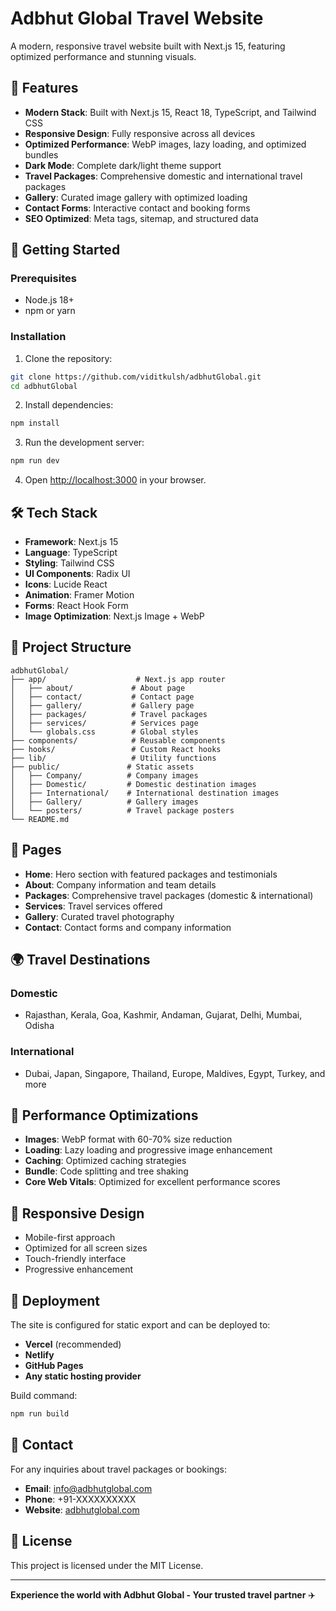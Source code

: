 # Adbhut Global Travel Website

A modern, responsive travel website built with Next.js 15, featuring optimized performance and stunning visuals.

## 🌟 Features

- **Modern Stack**: Built with Next.js 15, React 18, TypeScript, and Tailwind CSS
- **Responsive Design**: Fully responsive across all devices
- **Optimized Performance**: WebP images, lazy loading, and optimized bundles
- **Dark Mode**: Complete dark/light theme support
- **Travel Packages**: Comprehensive domestic and international travel packages
- **Gallery**: Curated image gallery with optimized loading
- **Contact Forms**: Interactive contact and booking forms
- **SEO Optimized**: Meta tags, sitemap, and structured data

## 🚀 Getting Started

### Prerequisites
- Node.js 18+ 
- npm or yarn

### Installation

1. Clone the repository:
```bash
git clone https://github.com/viditkulsh/adbhutGlobal.git
cd adbhutGlobal
```

2. Install dependencies:
```bash
npm install
```

3. Run the development server:
```bash
npm run dev
```

4. Open [http://localhost:3000](http://localhost:3000) in your browser.

## 🛠 Tech Stack

- **Framework**: Next.js 15
- **Language**: TypeScript
- **Styling**: Tailwind CSS
- **UI Components**: Radix UI
- **Icons**: Lucide React
- **Animation**: Framer Motion
- **Forms**: React Hook Form
- **Image Optimization**: Next.js Image + WebP

## 📁 Project Structure

```
adbhutGlobal/
├── app/                    # Next.js app router
│   ├── about/             # About page
│   ├── contact/           # Contact page
│   ├── gallery/           # Gallery page
│   ├── packages/          # Travel packages
│   ├── services/          # Services page
│   └── globals.css        # Global styles
├── components/            # Reusable components
├── hooks/                 # Custom React hooks
├── lib/                   # Utility functions
├── public/               # Static assets
│   ├── Company/          # Company images
│   ├── Domestic/         # Domestic destination images
│   ├── International/    # International destination images
│   ├── Gallery/          # Gallery images
│   └── posters/          # Travel package posters
└── README.md
```

## 🎨 Pages

- **Home**: Hero section with featured packages and testimonials
- **About**: Company information and team details
- **Packages**: Comprehensive travel packages (domestic & international)
- **Services**: Travel services offered
- **Gallery**: Curated travel photography
- **Contact**: Contact forms and company information

## 🌍 Travel Destinations

### Domestic
- Rajasthan, Kerala, Goa, Kashmir, Andaman, Gujarat, Delhi, Mumbai, Odisha

### International  
- Dubai, Japan, Singapore, Thailand, Europe, Maldives, Egypt, Turkey, and more

## 🔧 Performance Optimizations

- **Images**: WebP format with 60-70% size reduction
- **Loading**: Lazy loading and progressive image enhancement  
- **Caching**: Optimized caching strategies
- **Bundle**: Code splitting and tree shaking
- **Core Web Vitals**: Optimized for excellent performance scores

## 📱 Responsive Design

- Mobile-first approach
- Optimized for all screen sizes
- Touch-friendly interface
- Progressive enhancement

## 🚀 Deployment

The site is configured for static export and can be deployed to:

- **Vercel** (recommended)
- **Netlify**
- **GitHub Pages**
- **Any static hosting provider**

Build command:
```bash
npm run build
```

## 📧 Contact

For any inquiries about travel packages or bookings:

- **Email**: info@adbhutglobal.com
- **Phone**: +91-XXXXXXXXXX
- **Website**: [adbhutglobal.com](https://adbhutglobal.com)

## 📄 License

This project is licensed under the MIT License.

---

**Experience the world with Adbhut Global - Your trusted travel partner** ✈️
